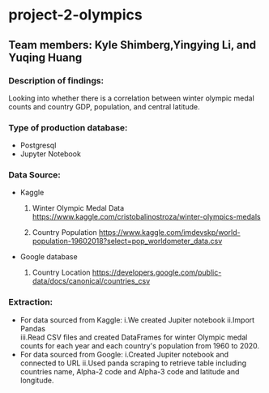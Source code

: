 # project-2-olympics

## Team members: Kyle Shimberg,Yingying Li, and Yuqing Huang

### Description of findings:
Looking into whether there is a correlation between winter olympic medal counts and country
GDP, population, and central latitude.

### Type of production database:  
  * Postgresql
  * Jupyter Notebook
### Data Source:
  * Kaggle
    1. Winter Olympic Medal Data
    https://www.kaggle.com/cristobalinostroza/winter-olympics-medals

    2. Country Population
    https://www.kaggle.com/imdevskp/world-population-19602018?select=pop_worldometer_data.csv

  * Google database
    1. Country Location
    https://developers.google.com/public-data/docs/canonical/countries_csv

### Extraction:
  * For data sourced from Kaggle: 
     i.We created Jupiter notebook
     ii.Import Pandas  
     iii.Read CSV files and created DataFrames for winter Olympic medal counts for each year and each country's population from 1960 to 2020.
  * For data sourced from Google:
    i.Created Jupiter notebook and connected to URL
    ii.Used panda scraping to retrieve table including countries name, Alpha-2 code and Alpha-3 code and latitude and longitude.
